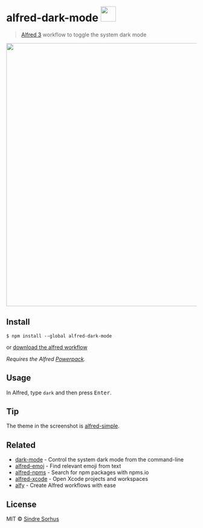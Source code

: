 # alfred-dark-mode <img src="icon.png" width="40">

> [Alfred 3](https://www.alfredapp.com) workflow to toggle the system dark mode

<img src="screenshot.gif" width="696">


## Install

```
$ npm install --global alfred-dark-mode
```

or [download the alfred workflow](https://github.com/HazCod/alfred-dark-mode/raw/master/darktoggle.alfredworkflow)

*Requires the Alfred [Powerpack](https://www.alfredapp.com/powerpack/).*


## Usage

In Alfred, type `dark` and then press <kbd>Enter</kbd>.


## Tip

The theme in the screenshot is [alfred-simple](https://github.com/sindresorhus/alfred-simple).


## Related

- [dark-mode](https://github.com/sindresorhus/dark-mode) - Control the system dark mode from the command-line
- [alfred-emoj](https://github.com/sindresorhus/alfred-emoj) - Find relevant emoji from text
- [alfred-npms](https://github.com/sindresorhus/alfred-npms) - Search for npm packages with npms.io
- [alfred-xcode](https://github.com/sindresorhus/alfred-xcode) - Open Xcode projects and workspaces
- [alfy](https://github.com/sindresorhus/alfy) - Create Alfred workflows with ease


## License

MIT © [Sindre Sorhus](https://sindresorhus.com)
